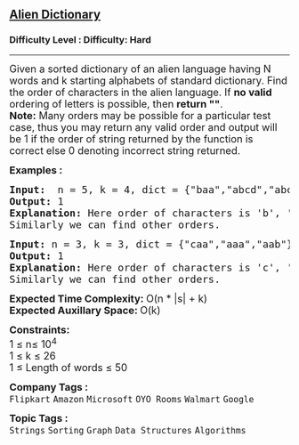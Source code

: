 <h2><a href="https://www.geeksforgeeks.org/problems/alien-dictionary/1?page=1&difficulty=Hard&sortBy=submissions">Alien Dictionary</a></h2><h3>Difficulty Level : Difficulty: Hard</h3><hr><div class="problems_problem_content__Xm_eO"><p><span style="font-size: 18px;">Given a sorted dictionary of an alien language having N words and k starting alphabets of standard dictionary. Find the order of characters in the alien language.&nbsp;</span><span style="font-size: 18px;">If <strong>no valid</strong> ordering of letters is possible, then <strong>return ""</strong>.<br><strong>Note:</strong> Many orders may be&nbsp;possible for a particular test case, thus&nbsp;you may return any valid order and&nbsp;output will be 1 if the order of string returned by the function is correct else 0 denoting incorrect string returned.</span></p>
<p><span style="font-size: 18px;"><strong>Examples :</strong></span></p>
<pre><span style="font-size: 18px;"><strong>Input:  </strong>n = 5, k = 4, dict = {"baa","abcd","abca","cab","cad"</span><span style="font-size: 18px;">}
<strong>Output: </strong>1
<strong>Explanation: </strong>Here order of characters is 'b', 'd', 'a', 'c' Note that words are sorted and in the given language "baa" comes before "abcd", therefore 'b' is before 'a' in output.
Similarly we can find other orders.</span></pre>
<pre><span style="font-size: 18px;"><strong>Input: </strong>n = 3, k = 3, dict = {"caa","aaa","aab"}
<strong>Output: </strong>1
<strong>Explanation: </strong>Here order of characters is 'c', 'a', 'b' Note that words are sorted and in the given language "caa" comes before "aaa", therefore 'c' is before 'a' in output.
Similarly we can find other orders.
</span></pre>
<p><span style="font-size: 18px;"><strong>Expected Time Complexity:&nbsp;</strong>O(n * |s| + k)<br><strong>Expected Auxillary Space: </strong>O(k)</span></p>
<p><span style="font-size: 18px;"><strong>Constraints:</strong><br>1 ≤ n≤ 10<sup>4</sup><br>1 ≤ k ≤ 26<br>1 ≤ Length of words&nbsp;≤ 50</span></p></div><p><span style=font-size:18px><strong>Company Tags : </strong><br><code>Flipkart</code>&nbsp;<code>Amazon</code>&nbsp;<code>Microsoft</code>&nbsp;<code>OYO Rooms</code>&nbsp;<code>Walmart</code>&nbsp;<code>Google</code>&nbsp;<br><p><span style=font-size:18px><strong>Topic Tags : </strong><br><code>Strings</code>&nbsp;<code>Sorting</code>&nbsp;<code>Graph</code>&nbsp;<code>Data Structures</code>&nbsp;<code>Algorithms</code>&nbsp;